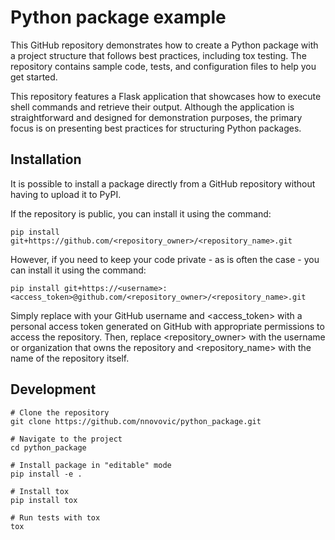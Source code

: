 # Python package example

This GitHub repository demonstrates how to create a Python package with a project structure that follows best practices,
including tox testing. The repository contains sample code, tests, and configuration files to help you get started.

This repository features a Flask application that showcases how to execute shell commands and retrieve their output. 
Although the application is straightforward and designed for demonstration purposes, the primary focus is on presenting best practices for structuring Python packages.

## Installation
It is possible to install a package directly from a GitHub repository without having to upload it to PyPI.

If the repository is public, you can install it using the command:

```
pip install git+https://github.com/<repository_owner>/<repository_name>.git
```

However, if you need to keep your code private - as is often the case - you can install it using the command:
```
pip install git+https://<username>:<access_token>@github.com/<repository_owner>/<repository_name>.git
```

Simply replace <username> with your GitHub username and <access_token> with a personal access token generated on GitHub 
with appropriate permissions to access the repository. Then, replace <repository_owner> with the username or 
organization that owns the repository and <repository_name> with the name of the repository itself.

## Development
```
# Clone the repository
git clone https://github.com/nnovovic/python_package.git

# Navigate to the project
cd python_package

# Install package in "editable" mode
pip install -e .

# Install tox
pip install tox

# Run tests with tox
tox
```